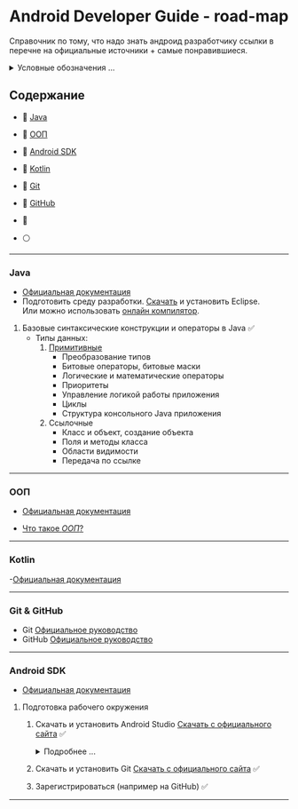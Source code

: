 # Android Developer Guide - road-map

Справочник по тому, что надо знать андроид разработчику ссылки в перечне на официальные источники + самые понравившиеся.
<details>
<summary>Условные обозначения ...</summary>
    :red_circle: - Знать обязательно    
    :large_blue_circle:- Знать желательно    
    :white_circle: - Знать не обязательно    
    :black_square_button: - Не готово    
    :white_check_mark: - Готово    
</details>

## Содержание

- :red_circle: [Java](#Java)
- :red_circle: [ООП](#ООП) 
- :red_circle: [Android SDK](#Android-SDK) 
- :red_circle: [Kotlin](#Kotlin) 
- :large_blue_circle: [Git](#Git-&-GitHub) 
- :large_blue_circle: [GitHub](#Git)  

- :large_blue_circle: 
- :white_circle:

-----------------------------------------------

### Java
- [Официальная документация](https://docs.oracle.com/javase/tutorial/java/)
- Подготовить среду разработки. [Скачать](https://www.eclipse.org/downloads/) и установить Eclipse.    
  Или можно использовать [онлайн компилятор](https://ideone.com/).
  
1. Базовые синтаксические конструкции и операторы в Java :white_check_mark:
    - Типы данных:
        1. [Примитивные](https://docs.oracle.com/javase/tutorial/java/nutsandbolts/datatypes.html)
            - Преобразование типов
            - Битовые операторы, битовые маски
            - Логические и математические операторы
            - Приоритеты
            - Управление логикой работы приложения 
            - Циклы 
            - Структура консольного Java приложения
        2. Ссылочные 
            - Класс и объект, создание объекта
            - Поля и методы класса 
            - Области видимости
            - Передача по ссылке 


-----------------------------------------------

### ООП
- [Официальная документация](https://docs.oracle.com/javase/tutorial/java/concepts/index.html)
+ [Что такое _ООП_?](OOP.md#Что-такое-ООП)


-----------------------------------------------

### Kotlin

-[Официальная документация](https://kotlinlang.org/docs/reference/)

-----------------------------------------------

### Git & GitHub
- Git [Официальное руководство](https://git-scm.com/book/ru/v2)
- GitHub [Официальное руководство](https://docs.github.com/en)
-----------------------------------------------

### Android SDK
- [Официальная документация](https://developer.android.com/studio)
1. Подготовка рабочего окружения
    1. Скачать и установить Android Studio [Скачать с официального сайта](https://developer.android.com/studio) :white_check_mark:
       <details>
       <summary>Подробнее ...</summary>
        JDK скачивать не надо. Он идет в комплекте. А вот Git пригодится.
       </details>

    2. Скачать и установить Git [Скачать с официального сайта](https://git-scm.com/downloads) :white_check_mark:
    3. Зарегистрироваться (например на GitHub) :white_check_mark:

-----------------------------------------------



